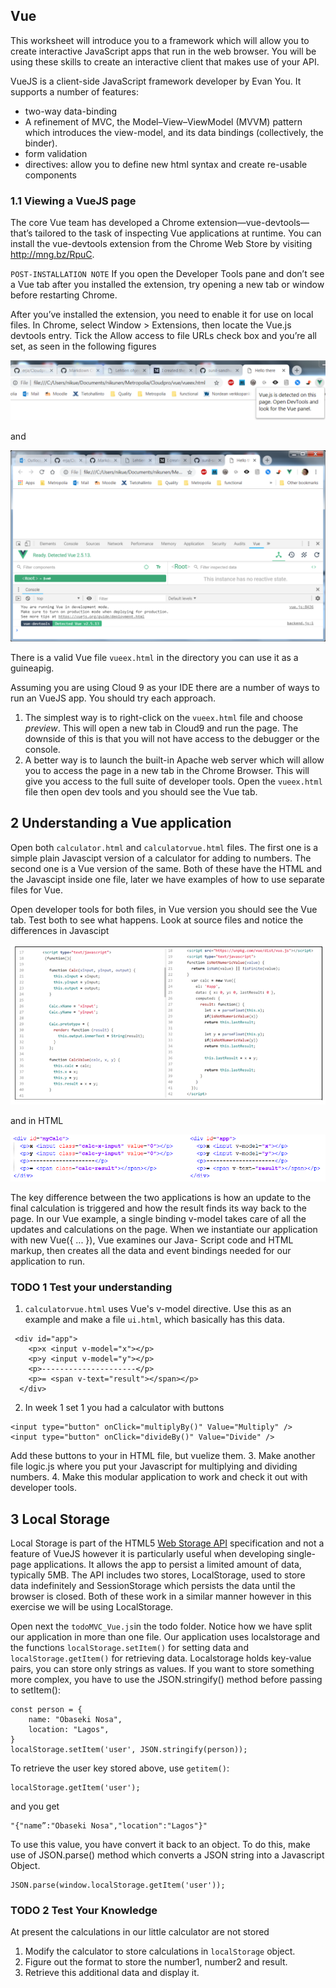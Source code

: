 ## Vue

This worksheet will introduce you to a framework which will allow you to create interactive JavaScript apps that run in the web browser. You will be using these skills to create an interactive client that makes use of your API.

VueJS is a client-side JavaScript framework developer by Evan You. It supports a number of features:

- two-way data-binding
- A refinement of MVC, the Model–View–ViewModel
(MVVM) pattern which introduces the view-model, and its data bindings (collectively,
the binder).
- form validation
- directives: allow you to define new html syntax and create re-usable components

### 1.1 Viewing a VueJS page

The core Vue team has developed a Chrome extension—vue-devtools—that’s tailored
to the task of inspecting Vue applications at runtime.
You can install the vue-devtools extension from the Chrome Web Store by visiting
http://mng.bz/RpuC.

`POST-INSTALLATION NOTE` If you open the Developer Tools pane and don’t see a
Vue tab after you installed the extension, try opening a new tab or window
before restarting Chrome.

After you’ve installed the extension, you need to enable it for use on local files. In Chrome, select
Window > Extensions, then locate the Vue.js devtools entry. Tick the Allow access to
file URLs check box and you’re all set, as seen in the following figures 

![Enabling Vue](img/VueTools.png)

and


![Disabling cache](img/DevVueOpen.png)

There is a valid Vue file `vueex.html` in the directory you can use it as a guineapig.

Assuming you are using Cloud 9 as your IDE there are a number of ways to run an VueJS app. You should try each approach.

1. The simplest way is to right-click on the `vueex.html` file and choose _preview_. This will open a new tab in Cloud9 and run the page. The downside of this is that you will not have access to the debugger or the console.
2. A better way is to launch the built-in Apache web server which will allow you to access the page in a new tab in the Chrome Browser. This will give you access to the full suite of developer tools. Open the `vueex.html` file then open dev tools and you should see the Vue tab.

## 2 Understanding a Vue application

Open both `calculator.html` and `calculatorvue.html` files. The first one is a simple plain Javascipt version 
of a calculator for adding to numbers. The second one is a Vue version of the same. Both of these have the HTML and the Javascipt inside one file, later we have examples of how to use separate files for Vue.

Open developer tools for both files, in Vue version you should see the Vue tab. Test both to see what happens.
Look at source files and notice the differences in Javascipt

![Diff in Javascript](img/calc_diff.png)

and in HTML

![Diff in HTML](img/calc_diff_html.png)

The key difference between the two applications is how an update to the final calculation
is triggered and how the result finds its way back to the page. In our Vue example,
a single binding v-model takes care of all the updates and calculations on the page.
When we instantiate our application with new Vue({ ... }), Vue examines our Java-
Script code and HTML markup, then creates all the data and event bindings needed
for our application to run.

### TODO 1 Test your understanding

1. `calculatorvue.html` uses Vue's v-model directive. Use this as an example and make a file `ui.html`,
which basically has this data.
```
 <div id="app">
    <p>x <input v-model="x"></p>
    <p>y <input v-model="y"></p>
    <p>---------------------</p>
    <p>= <span v-text="result"></span></p>
  </div>
```
2. In week 1 set 1 you had a calculator with buttons
```
<input type="button" onClick="multiplyBy()" Value="Multiply" />
<input type="button" onClick="divideBy()" Value="Divide" />
```
Add these buttons to your in HTML file, but vuelize them.
3. Make another file logic.js where you put your Javascript for multiplying and dividing numbers. 
4. Make this modular application to work and check it out with developer tools.

## 3 Local Storage

Local Storage is part of the HTML5 [Web Storage API](https://developer.mozilla.org/en-US/docs/Web/API/Web_Storage_API/Using_the_Web_Storage_API) specification and not a feature of VueJS however it is particularly useful when developing single-page applications. It allows the app to persist a limited amount of data, typically 5MB. The API includes two stores, LocalStorage, used to store data indefinitely and SessionStorage which persists the data until the browser is closed. Both of these work in a similar manner however in this exercise we will be using LocalStorage.

Open next the `todoMVC_Vue.js`in the todo folder. Notice how we have split our application in more than one file. Our application uses localstorage and the functions
`localStorage.setItem()` for setting data and `localStorage.getItem()` for retrieving data.
Localstorage holds key-value pairs, you can store only strings as values. If you want to store something
more complex, you have to use the JSON.stringify() method before passing to setItem():
```
const person = {
    name: "Obaseki Nosa",
    location: "Lagos",
}
localStorage.setItem('user', JSON.stringify(person));
```
To retrieve the user key stored above, use `getitem()`:
```
localStorage.getItem('user');
```
and you get
```
"{"name”:"Obaseki Nosa","location":"Lagos"}"
```
To use this value, you have convert it back to an object. To do this, make use of JSON.parse() method which converts a JSON string into a Javascript Object.
```
JSON.parse(window.localStorage.getItem('user'));
```

### TODO 2 Test Your Knowledge

At present the calculations in our little calculator are not stored

1. Modify the calculator to store calculations in `localStorage` object.
2. Figure out the format to store the number1, number2 and result.
3. Retrieve this additional data and display it.
